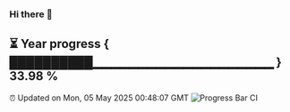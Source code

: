 ### Hi there 👋
⏳ Year progress { ██████████▁▁▁▁▁▁▁▁▁▁▁▁▁▁▁▁▁▁▁▁ } 33.98 %
---
⏰ Updated on Mon, 05 May 2025 00:48:07 GMT
![Progress Bar CI](https://github.com/Moyi321/Moyi321/workflows/Progress%20Bar%20CI/badge.svg)
